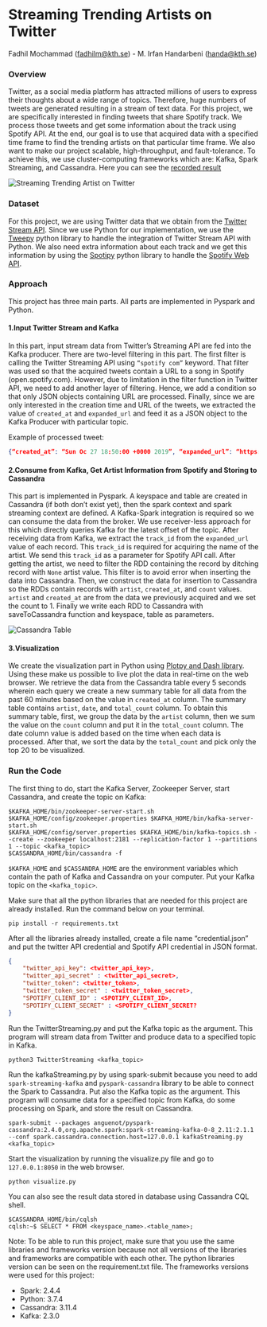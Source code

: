 # Streaming Trending Artists on Twitter
Fadhil Mochammad (fadhilm@kth.se) - M. Irfan Handarbeni (handa@kth.se)

### Overview
Twitter, as a social media platform has attracted millions of users to express their thoughts about a wide range of topics. Therefore, huge numbers of tweets are generated resulting in a stream of text data. For this project, we are specifically interested in finding tweets that share Spotify track. We process those tweets and get some information about the track using Spotify API. At the end, our goal is to use that acquired data with a specified time frame to find the trending artists on that particular time frame. We also want to make our project scalable, high-throughput, and fault-tolerance. To achieve this, we use cluster-computing frameworks which are: Kafka, Spark Streaming, and Cassandra. 
Here you can see the [recorded result](https://youtu.be/eLnKT_aGahk)

![Streaming Trending Artist on Twitter](https://github.com/fadhilmch/streaming-spotify-trending-artists/blob/master/assets/TwitterTrending2.gif "Streaming Trending Artist on Twitter")

### Dataset
For this project, we are using Twitter data that we obtain from the [Twitter Stream API](https://developer.twitter.com/en.html). Since we use Python for our implementation, we use the [Tweepy](https://www.tweepy.org/
) python library to handle the integration of Twitter Stream API with Python. We also need extra information about each track and we get this information by using the [Spotipy](https://spotipy.readthedocs.io/en/latest/) python library to handle the [Spotify Web API](https://developer.spotify.com/documentation/web-api/). 

### Approach
This project has three main parts. All parts are implemented in Pyspark and Python. 

#### 1.Input Twitter Stream and Kafka
In this part, input stream data from Twitter’s Streaming API are fed into the Kafka producer. There are two-level filtering in this part. The first filter is calling the Twitter Streaming API using `“spotify com”` keyword. That filter was used so that the acquired tweets contain a URL to a song in Spotify (open.spotify.com). However, due to limitation in the filter function in Twitter API, we need to add another layer of filtering. Hence, we add a condition so that only JSON objects containing URL are processed. Finally, since we are only interested in the creation time and URL of the tweets, we extracted the value of `created_at` and `expanded_url` and feed it as a JSON object to the Kafka Producer with particular topic.

Example of processed tweet:
```json
{“created_at”: “Sun Oc 27 18:50:00 +0000 2019”, “expanded_url”: “https://open.spotify.com/track/6BcF4tXjinsT9NBYFoxS6t?si=QgyveJpgTbOl3Fbi8MU-JQ”}
```
#### 2.Consume from Kafka, Get Artist Information from Spotify and Storing to Cassandra
This part is implemented in Pyspark. A keyspace and table are created in Cassandra (if both don’t exist yet), then the spark context and spark streaming context are defined. A Kafka-Spark integration is required so we can consume the data from the broker. We use receiver-less approach for this which directly queries Kafka for the latest offset of the topic. After receiving data from Kafka, we extract the `track_id` from the `expanded_url` value of each record. This `track_id` is required for acquiring the name of the artist. We send this `track_id` as a parameter for Spotify API call. After getting the artist, we need to filter the RDD containing the record by ditching record with `None` artist value. This filter is to avoid error when inserting the data into Cassandra. Then, we construct the data for insertion to Cassandra so the RDDs contain records with `artist`, `created_at`, and `count` values. `artist` and `created_at` are from the data we previously acquired and we set the count to 1. Finally we write each RDD to Cassandra with saveToCassandra function and keyspace, table as parameters.

![Cassandra Table](https://github.com/fadhilmch/streaming-spotify-trending-artists/blob/master/assets/cassandraTable.png "Content in Cassandra")

#### 3.Visualization
We create the visualization part in Python using [Plotpy and Dash library](https://plot.ly/dash/). Using these make us possible to live plot the data in real-time on the web browser. We retrieve the data from the Cassandra table every 5 seconds wherein each query we create a new summary table for all data from the past 60 minutes based on the value in `created_at` column. The summary table contains `artist`, `date`, and `total_count` column. To obtain this summary table, first, we group the data by the `artist` column, then we sum the value on the `count` column and put it in the `total_count` column. The date column value is added based on the time when each data is processed. After that, we sort the data by the `total_count` and pick only the top 20 to be visualized.

### Run the Code

The first thing to do, start the Kafka Server, Zookeeper Server, start Cassandra, and create the topic on Kafka:
```console
$KAFKA_HOME/bin/zookeeper-server-start.sh 
$KAFKA_HOME/config/zookeeper.properties $KAFKA_HOME/bin/kafka-server-start.sh 
$KAFKA_HOME/config/server.properties $KAFKA_HOME/bin/kafka-topics.sh --create --zookeeper localhost:2181 --replication-factor 1 --partitions 1 --topic <kafka_topic>
$CASSANDRA_HOME/bin/cassandra -f
```
`$KAFKA_HOME` and `$CASSANDRA_HOME` are the environment variables which contain the path of Kafka and Cassandra on your computer. Put your Kafka topic on the `<kafka_topic>`.

Make sure that all the python libraries that are needed for this project are already installed. Run the command below on your terminal. 
```console
pip install -r requirements.txt
```

After all the libraries already installed, create a file name “credential.json” and put the twitter API credential and Spotify API credential in JSON format. 
```json
{
    "twitter_api_key": <twitter_api_key>,
    "twitter_api_secret" : <twitter_api_secret>,
    "twitter_token": <twitter_token>,
    "twitter_token_secret" : <twitter_token_secret>,
    "SPOTIFY_CLIENT_ID" : <SPOTIFY_CLIENT_ID>,
    "SPOTIFY_CLIENT_SECRET" : <SPOTIFY_CLIENT_SECRET?
}
```

Run the TwitterStreaming.py and put the Kafka topic as the argument. This program will stream data from Twitter and produce data to a specified topic in Kafka. 
```console
python3 TwitterStreaming <kafka_topic>
```

Run the kafkaStreaming.py by using spark-submit because you need to add `spark-streaming-kafka` and `pyspark-cassandra` library to be able to connect the Spark to Cassandra. Put also the Kafka topic as the argument. This program will consume data for a specified topic from Kafka, do some processing on Spark, and store the result on Cassandra. 
```console
spark-submit --packages anguenot/pyspark-cassandra:2.4.0,org.apache.spark:spark-streaming-kafka-0-8_2.11:2.1.1 --conf spark.cassandra.connection.host=127.0.0.1 kafkaStreaming.py <kafka_topic>
```

Start the visualization by running the visualize.py file and go to `127.0.0.1:8050` in the web browser.
```console
python visualize.py
```

You can also see the result data stored in database using Cassandra CQL shell. 
```console
$CASSANDRA_HOME/bin/cqlsh 
cqlsh:~$ SELECT * FROM <keyspace_name>.<table_name>;
```
Note: To be able to run this project, make sure that you use the same libraries and frameworks version because not all versions of the libraries and frameworks are compatible with each other. The python libraries version can be seen on the requirement.txt file. The frameworks versions were used for this project:
* Spark: 2.4.4
* Python: 3.7.4
* Cassandra: 3.11.4
* Kafka: 2.3.0

 
